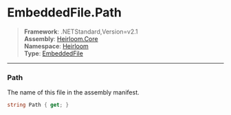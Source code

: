 # EmbeddedFile.Path

> **Framework**: .NETStandard,Version=v2.1  
> **Assembly**: [Heirloom.Core][0]  
> **Namespace**: [Heirloom][0]  
> **Type**: [EmbeddedFile][1]  

--------------------------------------------------------------------------------

### Path

The name of this file in the assembly manifest.

```cs
string Path { get; }
```

[0]: ../Heirloom.Core.md
[1]: Heirloom.EmbeddedFile.md
